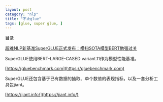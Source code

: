 ```yaml
---
layout: post
category: "nlp"
title: "不止glue"
tags: [glue, super glue, ]
---
```


目录

<!-- TOC -->


<!-- /TOC -->


[超难NLP新基准SuperGLUE正式发布：横扫SOTA模型BERT勉强过关](https://mp.weixin.qq.com/s/NrJRAXzgM0m7BIJaX_F5oA)

SuperGLUE使用BERT-LARGE-CASED variant.11作为模型性能基准。

[https://gluebenchmark.com](https://gluebenchmark.com)


SuperGLUE还包含基于已有数据的抽取、单个数值的表现指标，以及一套分析工具包jiant。

[https://jiant.info/](https://jiant.info/)

